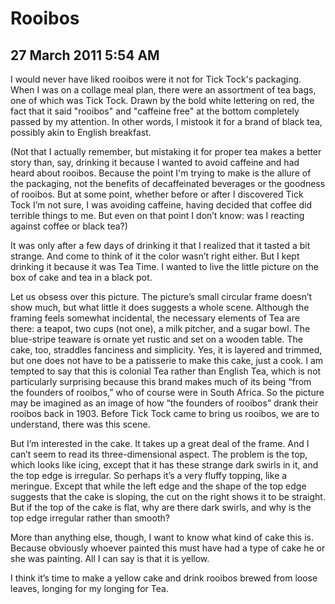 # Rooibos
## 27 March 2011 5:54 AM

I would never have liked rooibos were it not for Tick Tock's packaging. When I was on a collage meal plan, there were an assortment of tea bags, one of which was Tick Tock. Drawn by the bold white lettering on red, the fact that it said "rooibos" and "caffeine free" at the bottom completely passed by my attention. In other words, I mistook it for a brand of black tea, possibly akin to English breakfast.

(Not that I actually remember, but mistaking it for proper tea makes a better story than, say, drinking it because I wanted to avoid caffeine and had heard about rooibos. Because the point I'm trying to make is the allure of the packaging, not the benefits of decaffeinated beverages or the goodness of rooibos. But at some point, whether before or after I discovered Tick Tock I’m not sure, I was avoiding caffeine, having decided that coffee did terrible things to me. But even on that point I don’t know: was I reacting against coffee or black tea?)

It was only after a few days of drinking it that I realized that it tasted a bit strange. And come to think of it the color wasn’t right either. But I kept drinking it because it was Tea Time. I wanted to live the little picture on the box of cake and tea in a black pot.

Let us obsess over this picture. The picture’s small circular frame doesn’t show much, but what little it does suggests a whole scene. Although the framing feels somewhat incidental, the necessary elements of Tea are there: a teapot, two cups (not one), a milk pitcher, and a sugar bowl. The blue-stripe teaware is ornate yet rustic and set on a wooden table. The cake, too, straddles fanciness and simplicity. Yes, it is layered and trimmed, but one does not have to be a patisserie to make this cake, just a cook. I am tempted to say that this is colonial Tea rather than English Tea, which is not particularly surprising because this brand makes much of its being “from the founders of rooibos,” who of course were in South Africa. So the picture may be imagined as an image of how “the founders of rooibos” drank their rooibos back in 1903. Before Tick Tock came to bring us rooibos, we are to understand, there was this scene.




But I’m interested in the cake. It takes up a great deal of the frame. And I can’t seem to read its three-dimensional aspect. The problem is the top, which looks like icing, except that it has these strange dark swirls in it, and the top edge is irregular. So perhaps it’s a very fluffy topping, like a meringue. Except that while the left edge and the shape of the top edge suggests that the cake is sloping, the cut on the right shows it to be straight. But if the top of the cake is flat, why are there dark swirls, and why is the top edge irregular rather than smooth?

More than anything else, though, I want to know what kind of cake this is. Because obviously whoever painted this must have had a type of cake he or she was painting. All I can say is that it is yellow.

I think it’s time to make a yellow cake and drink rooibos brewed from loose leaves, longing for my longing for Tea.